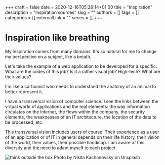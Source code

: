 +++ 
draft = false
date = 2020-12-16T05:26:14+01:00
title = "Inspiration"
description = "Inspiration sources"
slug = ""
authors = []
tags = []
categories = []
externalLink = ""
series = []
+++

# Inspiration like breathing
My inspiration comes from many domains. It's so natural for me to change my perspective on a subject, like a breath.

Let's take the example of a web application to be developed for a specific. What are the codes of this job? Is it a rather visual job? High-tech? What are their values?

I'm like a cartoonist who needs to understand the anatomy of an animal to better represent it.

I have a transversal vision of computer science. I see the links between the virtual world of applications and the real elements: the way information circulates on the Internet, the flows within the company, the security elements, the weaknesses of an IT architecture, the location of the data to be processed, etc.

This transversal vision includes users of course. Their experience as a user of an application or of IT in general depends on their life history, their vision of the world, their values, their possible handicap. I am aware of this diversity and the need to adapt myself to each project.

![think outside the box](/images/nikita-kachanovsky-bLY5JqP_Ldw-unsplash.jpg)
Photo by Nikita Kachanovsky on Unsplash